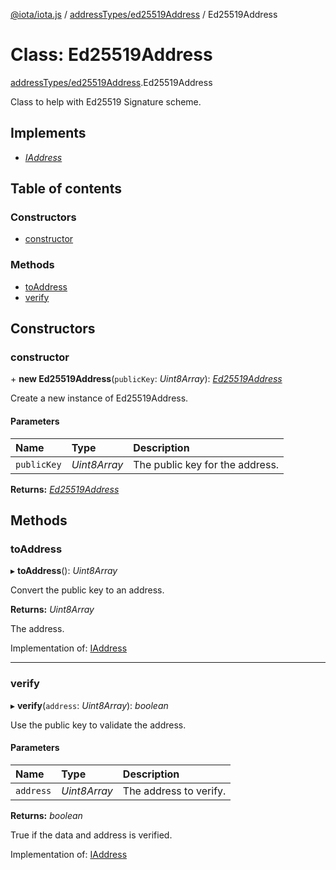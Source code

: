 [@iota/iota.js](../README.md) / [addressTypes/ed25519Address](../modules/addresstypes_ed25519address.md) / Ed25519Address

# Class: Ed25519Address

[addressTypes/ed25519Address](../modules/addresstypes_ed25519address.md).Ed25519Address

Class to help with Ed25519 Signature scheme.

## Implements

- [*IAddress*](../interfaces/models_iaddress.iaddress.md)

## Table of contents

### Constructors

- [constructor](addresstypes_ed25519address.ed25519address.md#constructor)

### Methods

- [toAddress](addresstypes_ed25519address.ed25519address.md#toaddress)
- [verify](addresstypes_ed25519address.ed25519address.md#verify)

## Constructors

### constructor

\+ **new Ed25519Address**(`publicKey`: *Uint8Array*): [*Ed25519Address*](addresstypes_ed25519address.ed25519address.md)

Create a new instance of Ed25519Address.

#### Parameters

| Name | Type | Description |
| :------ | :------ | :------ |
| `publicKey` | *Uint8Array* | The public key for the address. |

**Returns:** [*Ed25519Address*](addresstypes_ed25519address.ed25519address.md)

## Methods

### toAddress

▸ **toAddress**(): *Uint8Array*

Convert the public key to an address.

**Returns:** *Uint8Array*

The address.

Implementation of: [IAddress](../interfaces/models_iaddress.iaddress.md)

___

### verify

▸ **verify**(`address`: *Uint8Array*): *boolean*

Use the public key to validate the address.

#### Parameters

| Name | Type | Description |
| :------ | :------ | :------ |
| `address` | *Uint8Array* | The address to verify. |

**Returns:** *boolean*

True if the data and address is verified.

Implementation of: [IAddress](../interfaces/models_iaddress.iaddress.md)
